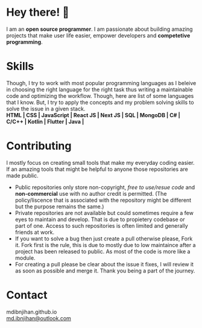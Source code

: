 # Hey there! 👋
I am an <b>open source programmer</b>. I am passionate about building amazing projects that make user life easier, empower developers and <b>competetive programming</b>.

# Skills
Though, I try to work with most popular programming languages as I beleive in choosing the right language for the right task thus writing a maintainable code and optimizing the workflow. Though, here are list of some languages that I know. But, I try to apply the concepts and my problem solving skills to solve the issue in a given stack.</br>
<b>HTML | CSS | JavaScript | React JS | Next JS | SQL | MongoDB | C# | C/C++ | Kotlin | Flutter | Java |</b>

# Contributing
I mostly focus on creating small tools that make my everyday coding easier. If an amazing tools that might be helpful to anyone those repositories are made public. 
- Public repositories only store non-copyright, <i>free to use/resue code</i> and <b>non-commercial</b> use with no author credit is permitted. (The policy/liscence that is associated with the repository might be different but the purpose remains the same.)
- Private repositories are not available but could sometimes require a few eyes to maintain and develop. That is due to propietery codebase or part of one. Access to such repositories is often limited and generally friends at work.
- If you want to solve a bug then just create a pull otherwise please, Fork it. Fork first is the rule, this is due to mostly due to low maintaince after a project has been released to public. As most of the code is more like a module.
- For creating a pull please be clear about the issue it fixes, I will review it as soon as possible and merge it.
Thank you being a part of the journey.

# Contact
mdibnjihan.github.io</br>
md.ibnjihan@outlook.com</br>
